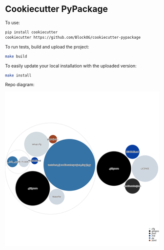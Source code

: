 # Cookiecutter PyPackage

To use:

```bash
pip install cookiecutter
cookiecutter https://github.com/BlockOG/cookiecutter-pypackage
```

To run tests, build and upload the project:

```bash
make build
```

To easily update your local installation with the uploaded version:

```bash
make install
```

Repo diagram:

![Repo diagram](./diagram.svg)
